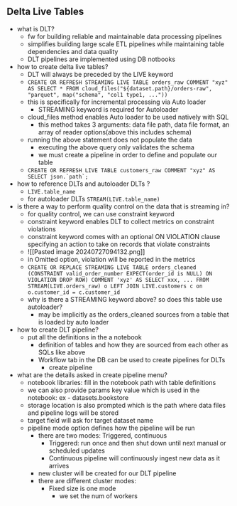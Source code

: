 ## Delta Live Tables
- what is DLT?
	- fw for building reliable and maintainable data processing pipelines
	- simplifies building large scale ETL pipelines while maintaining table dependencies and data quality
	- DLT pipelines are implemented using DB notbooks
- how to create delta live tables?
	- DLT will always be preceded by the LIVE keyword
	- ```CREATE OR REFRESH STREAMING LIVE TABLE orders_raw COMMENT "xyz" AS SELECT * FROM cloud_files("${dataset.path}/orders-raw", "parquet", map("schema", "col1 type1, ..."))```
	- this is specifically for incremental processing via Auto loader
		- STREAMING keyword is required for Autoloader
	- cloud_files method enables Auto loader to be used natively with SQL
		- this method takes 3 arguments: data file path, data file format, an array of reader options(above this includes schema)
	- running the above statement does not populate the data
		- executing the above query only validates the schema
		- we must create a pipeline in order to define and populate our table
	- ```CREATE OR REFRESH LIVE TABLE customers_raw COMMENT "xyz" AS SELECT json.`path`;```
- how to reference DLTs and autoloader DLTs ?
	- `LIVE.table_name` 
	- for autoloader DLTs `STREAM(LIVE.table_name)`
- is there a way to perform quality control on the data that is streaming in?
	- for quality control, we can use constraint keyword
	- constraint keyword enables DLT to collect metrics on constraint violations
	- constraint keyword comes with an optional ON VIOLATION clause specifying an action to take on records that violate constraints
	- ![[Pasted image 20240727094132.png]]
	- in Omitted option, violation will be reported in the metrics
	- ```CREATE OR REPLACE STREAMING LIVE TABLE orders_cleaned (CONSTRAINT valid_order_number EXPECT(order_id is NULL) ON VIOLATION DROP ROW) COMMENT 'xyz' AS SELECT xxx, ... FROM STREAM(LIVE.orders_raw) o LEFT JOIN LIVE.customers c on o.customer_id = c.customer_id```
	- why is there a STREAMING keyword above? so does this table use autoloader?
		- may be implicitly as the orders_cleaned sources from a table that is loaded by auto loader
- how to create DLT pipeline?
	- put all the definitions in the a notebook
		- definition of tables and how they are sourced from each other as SQLs like above
		- Workflow tab in the DB can be used to create pipelines for DLTs
			- create pipeline
- what are the details asked in create pipeline menu?
	- notebook libraries: fill in the notebook path with table definitions
	- we can also provide params key value which is used in the notebook: ex - datasets.bookstore
	- storage location is also prompted which is the path where data files and pipeline logs will be stored
	- target field will ask for target dataset name
	- pipeline mode option defines how the pipeline will be run
		- there are two modes: Triggered, continuous
			- Triggered: run once and then shut down until next manual or scheduled updates
			- Continuous pipeline will continuously ingest new data as it arrives
		- new cluster will be created for our DLT pipeline
		- there are different cluster modes:
			- Fixed size is one mode
				- we set the num of workers